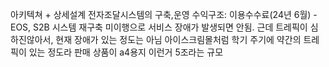 아키텍쳐 + 상세설계
전자조달시스템의 구축,운영
수익구조: 이용수수료(24년 6월) - EOS, S2B 시스템 재구축 미이행으로 서비스 장애가 발생되면 안됨.
근데 트레픽이 심하진않아서, 현재 장애가 있는 정도는 아님
아이스크림몰처럼 학기 주기에 약간의 트레픽이 있는 정도라
판매 상품이 a4용지 이런거 5조라는 규모


